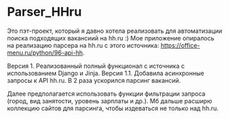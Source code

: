 # Parser_HHru
Это пэт-проект, который я давно хотела реализовать для автоматизации поиска подходящих вакансиий на hh.ru :)
Мое приложение опиралось на реализацию парсера на hh.ru с этого источника: https://office-menu.ru/python/96-api-hh. 

Версия 1. Реализованный полный функционал с источника с использованием Django и Jinja.
Версия 1.1. Добавила асинхронные запросы к API hh.ru. В 2 раза ускорился парсинг вакансий.

Далее предполагается использовать функции фильтрации запроса (город, вид занятости, уровень зарплаты и др.). Мб дальше расширю коллекцию сайтов для парсинга, 
чтобы издеваться не только над hh.ru.
